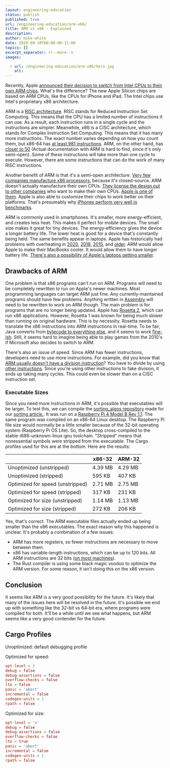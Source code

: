 ```yaml
---
layout: engineering-education
status: publish
published: true
url: /engineering-education/arm-x86/
title: ARM vs x86 - Explained
description: 
author: mike-white
date: 2020-09-10T00:00:00-11:00
topics: []
excerpt_separator: <!--more-->
images:

  - url: /engineering-education/arm-x86/hero.jpg
    alt: 
---
```

Recently, Apple [announced their decision to switch from Intel CPUs to their own ARM chips](https://www.theverge.com/2020/6/22/21295475/apple-mac-processors-arm-silicon-chips-wwdc-2020). What's the difference? The new Apple Silicon chips are based on ARM CPUs, like the CPUs for iPhone and iPad. The Intel chips use Intel's proprietary x86 architecture.
<!--more-->

ARM is a [RISC architecture](https://www.section.io/engineering-education/what-is-risc/). RISC stands for Reduced Instruction Set Computing. This means that the CPU has a limited number of instructions it can use. As a result, each instruction runs in a single cycle and the instructions are simpler. Meanwhile, x86 is a CISC architecture, which stands for Complex Instruction Set Computing. This means that it has many more instructions. The exact number varies depending on how you count them, but x86-64 has [at least 981 instructions](https://stefanheule.com/blog/how-many-x86-64-instructions-are-there-anyway/). ARM, on the other hand, has [closer to 50](https://www.quora.com/How-many-instructions-are-there-in-the-ARM-architecture) (Actual documentation with ARM is hard to find, since it's only semi-open). Some of these instructions will take more than one cycle to execute. However, there are some instructions that can do the work of many RISC instructions.

Another benefit of ARM is that it's a semi-open architecture. [Very few companies manufacture x86 processors](https://en.wikipedia.org/wiki/List_of_x86_manufacturers), because it's closed-source. ARM doesn't actually manufacture their own CPUs. [They license the design out to other companies](https://developer.arm.com/support/licensing) who want to make their own CPUs. [Apple is one of them](https://en.wikipedia.org/wiki/Apple_Silicon). Apple is also able to customize their chips to work better on their platforms. That's presumably why [iPhones perform very well in benchmarks](https://benchmarks.ul.com/compare/best-smartphones?amount=200&sortBy=PERFORMANCE&reverseOrder=true&osFilter=ANDROID,IOS&test=SLING_SHOT_ES_30_UNLIMITED&deviceFilter=PHONE&displaySize=3.0,15.0).

ARM is commonly used in smartphones. It's smaller, more energy-efficient, and creates less heat.  This makes it perfect for mobile devices. The small size makes it great for tiny devices. The energy-efficiency gives the device a longer battery life. The lower heat is good for a device that's constantly being held. The same benefits appear in laptops.  Apple has historically had problems with overheating in [2020](https://www.macworld.co.uk/news/mac/2020-macbook-air-problems-3788127/), [2018](https://www.zdnet.com/article/apple-patches-2018-macbook-pro-to-address-throttled-performance-and-overheating/), [2015](https://www.theverge.com/2019/6/20/18693136/apple-recall-2015-15-inch-macbook-pro-battery-overheat-fire-risk-safety), and [older](https://discussions.apple.com/thread/5815813). ARM would allow Apple to make their MacBooks cooler. It would allow them to have longer battery life. [There's also a possibility of Apple's laptops getting smaller](https://www.forbes.com/sites/ewanspence/2020/07/20/apple-macos-bigsur-macbook-pro-arm-intel-advantages-danger/#1354fad339f7).

## Drawbacks of ARM

One problem is that x86 programs can't run on ARM. Programs will need to be completely rewritten to run on Apple's newer machines. Most programming languages can target ARM just fine. Any currently-maintained programs should have few problems. Anything written in [Assembly](https://www.section.io/engineering-education/articles/assembly-part-1/) will need to be rewritten to work on ARM though. The main problem is for programs that are no longer being updated. Apple has [Rosetta 2](https://www.theverge.com/21304182/apple-arm-mac-rosetta-2-emulation-app-converter-explainer), which can run x86 applications. However, Rosetta 1 was known for being much slower than running on original hardware. This is by necessity. Rosetta needs to translate the x86 instructions into ARM instructions in real-time. To be fair, Java converts from [bytecode to everything else](https://www.javatpoint.com/java-bytecode), and it seems to work [fine-ish](https://benchmarksgame-team.pages.debian.net/benchmarksgame/fastest/java.html). Still, it seems hard to imagine being able to play games from the 2010's if Microsoft also decides to switch to ARM.

There's also an issue of speed. Since ARM has fewer instructions, developers need to use more instructions. For example, did you know that [ARM usually doesn't have a division instruction](https://cseweb.ucsd.edu/classes/wi14/cse30-c/lectures/PI_WI_14_CSE30_lecture_8_post.pdf)? You have to divide by using [other instructions](https://stackoverflow.com/questions/19844575/how-to-do-division-in-arm). Since you're using other instructions to fake division, it ends up taking many cycles. This could even be slower than on a CISC instruction set.

### Executable Sizes

Since you need more instructions in ARM, it's possible that executables will be larger. To test this, we can compile the [sorting_algos repository](https://github.com/botahamec/sorting_algos) made for our [sorting article.](https://www.section.io/engineering-education/sorting-algorithms/). It was run on a [Raspberry Pi 4 Model B Rev 1.1](https://www.raspberrypi.org/products/raspberry-pi-4-model-b/). The same program was compiled on an x86-64 Linux desktop. The Raspberry Pi file size would normally be a little smaller because of the 32-bit operating system (Raspberry Pi OS Lite). So, the desktop cross-compiled to the stable-i686-unknown-linux-gnu toolchain. "Stripped" means that nonessential symbols were stripped from the executable. The Cargo profiles used for this are at the bottom. Here are the results:

|                                  | x86-32  | ARM-32  |
| -------------------------------- | ------- | ------- |
| Unoptimized (unstripped)         | 4.39 MB | 4.29 MB |
| Unoptimized (stripped)           | 595 KB  | 407 KB  |
| Optimized for speed (unstripped) | 2.71 MB | 2.75 MB |
| Optimized for speed (stripped)   | 317 KB  | 231 KB  |
| Optimized for size (unstripped)  | 1.14 MB | 1.13 MB |
| Optimized for size (stripped)    | 272 KB  | 206 KB  |

Yes, that's correct. The ARM executable files actually ended up being smaller than the x86 executables. The exact reason why this happened is unclear. It's probably a combination of a few issues:

* ARM has more registers, so fewer instructions are necessary to move between them.
* x86 has variable-length instructions, which can be up to 120 bits. All ARM instructions are 32 bits ([on most machines](https://developer.arm.com/documentation/ddi0211/i/programmer-s-model/instruction-length)).
* The Rust compiler is using some black magic voodoo to optimize the ARM version. For some reason, it isn't doing this on the x86 version.

## Conclusion

It seems like ARM is a very good possibility for the future. It's likely that many of the issues here will be resolved in the future. It's possible we end up with something like the 32-bit vs 64-bit era, where programs were compiled for both. It'll be a while until we see what happens, but ARM seems like a very good contender for the future.

## Cargo Profiles

Unoptimized: default debugging profile

Optimized for speed:

```toml
opt-level = 3
debug = false
debug-assertions = false
overflow-checks = false
lto = false
panic = 'abort'
incremental = false
codegen-units = 1
rpath = false
```

Optimized for size:

```toml
opt-level = 's'
debug = false
debug-assertions = false
overflow-checks = false
lto = true
panic = 'abort'
incremental = false
codegen-units = 1
rpath = false
```
